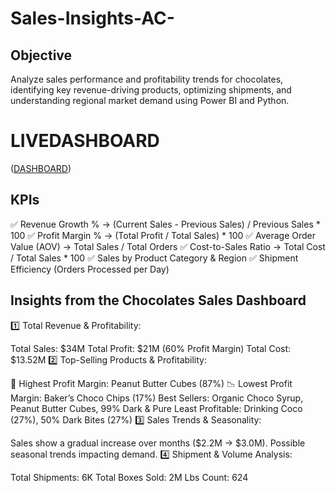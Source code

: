 # Sales-Insights-AC-

## Objective

Analyze sales performance and profitability trends for chocolates, identifying key revenue-driving products, optimizing shipments, and understanding regional market demand using Power BI and Python.

# LIVEDASHBOARD 
(<a href="https://app.powerbi.com/view?r=eyJrIjoiMjBhYjUzNTctNzA0MS00ZmVjLTg5MzctOTQyZTlkNzNjYzVhIiwidCI6ImJjZDZjNTAzLTgzZmMtNDU4Ni04MDNlLWQ5OWViNmQ1MjVjNiJ9">DASHBOARD</a>)

## KPIs

✅ Revenue Growth % → (Current Sales - Previous Sales) / Previous Sales * 100
✅ Profit Margin % → (Total Profit / Total Sales) * 100
✅ Average Order Value (AOV) → Total Sales / Total Orders
✅ Cost-to-Sales Ratio → Total Cost / Total Sales * 100
✅ Sales by Product Category & Region
✅ Shipment Efficiency (Orders Processed per Day)

## Insights from the Chocolates Sales Dashboard
1️⃣ Total Revenue & Profitability:

Total Sales: $34M
Total Profit: $21M (60% Profit Margin)
Total Cost: $13.52M
2️⃣ Top-Selling Products & Profitability:

🥇 Highest Profit Margin: Peanut Butter Cubes (87%)
📉 Lowest Profit Margin: Baker’s Choco Chips (17%)
Best Sellers: Organic Choco Syrup, Peanut Butter Cubes, 99% Dark & Pure
Least Profitable: Drinking Coco (27%), 50% Dark Bites (27%)
3️⃣ Sales Trends & Seasonality:

Sales show a gradual increase over months ($2.2M → $3.0M).
Possible seasonal trends impacting demand.
4️⃣ Shipment & Volume Analysis:

Total Shipments: 6K
Total Boxes Sold: 2M
Lbs Count: 624


